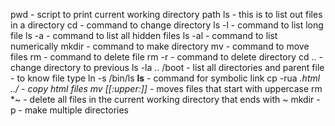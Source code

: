 pwd - script to print current working directory path
ls - this is to list out files in a directory
cd - command to change directory
ls -l - command to list long file
ls -a - command to list all hidden files
ls -al - command to list numerically
mkdir - command to make directory
mv - command to move files
rm - command to delete file
rm -r - command to delete directory
cd .. - change directory to previous
ls -la .. /boot - list all directories and parent
file - to know file type
ln -s /bin/ls __ls__ - command for symbolic link
cp -rua *.html ../ - copy html files
mv [[:upper:]]* - moves files that start with uppercase
rm *~ - delete all files in the current working directory that ends with ~
mkdir -p - make multiple directories
